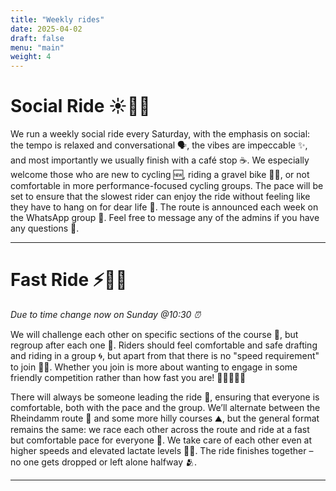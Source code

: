 ```yaml
---
title: "Weekly rides"
date: 2025-04-02
draft: false
menu: "main"
weight: 4
---
```


# Social Ride ☀️🚴‍♂️

We run a weekly social ride every Saturday, with the emphasis on social: the tempo is relaxed and conversational 🗣️, the vibes are impeccable ✨, and most importantly we usually finish with a café stop ☕. We especially welcome those who are new to cycling 🆕, riding a gravel bike 🚵‍♂️, or not comfortable in more performance-focused cycling groups. The pace will be set to ensure that the slowest rider can enjoy the ride without feeling like they have to hang on for dear life 🐢. The route is announced each week on the WhatsApp group 📱. Feel free to message any of the admins if you have any questions 🙂.

---

# Fast Ride ⚡🚴‍♀️

*Due to time change now on Sunday @10:30 ⏰*

We will challenge each other on specific sections of the course 💨, but regroup after each one 🤝. Riders should feel comfortable and safe drafting and riding in a group 🌀, but apart from that there is no "speed requirement" to join 🚫🏁. Whether you join is more about wanting to engage in some friendly competition rather than how fast you are! 🚴‍♀️🚴‍♂️💪

There will always be someone leading the ride 👋, ensuring that everyone is comfortable, both with the pace and the group. We’ll alternate between the Rheindamm route 🌊 and some more hilly courses ⛰️, but the general format remains the same: we race each other across the route and ride at a fast but comfortable pace for everyone 🏁. We take care of each other even at higher speeds and elevated lactate levels 🧬😉. The ride finishes together – no one gets dropped or left alone halfway 🫂.

---

